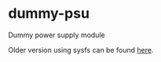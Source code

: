 dummy-psu
===

Dummy power supply module

Older version using sysfs can be found [here](https://github.com/fepitre/old-dummy-psu).
